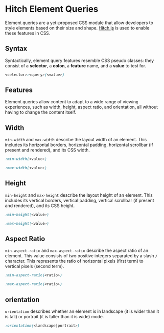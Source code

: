 # Hitch Element Queries

Element queries are a yet-proposed CSS module that allow developers to style elements based on their size and shape. [Hitch.js](https://github.com/jonathantneal/Hitch) is used to enable these features in CSS.

## Syntax

Syntactically, element query features resemble CSS pseudo classes: they consist of a **selector**, a **colon**, a **feature** name, and a **value** to test for.

```css
<selector>:<query>(<value>)
```

## Features

Element queries allow content to adapt to a wide range of viewing experiences, such as width, height, aspect ratio, and orientation, all without having to change the content itself.

## Width

`min-width` and `max-width` describe the layout width of an element. This includes its horizontal borders, horizontal padding, horizontal scrollbar (if present and rendered), and its CSS width.

```css
:min-width(<value>)
```

```css
:max-width(<value>)
```

## Height

`min-height` and `max-height` describe the layout height of an element. This includes its vertical borders, vertical padding, vertical scrollbar (if present and rendered), and its CSS height.

```css
:min-height(<value>)
```

```css
:max-height(<value>)
```

## Aspect Ratio

`min-aspect-ratio` and `max-aspect-ratio` describe the aspect ratio of an element. This value consists of two positive integers separated by a slash `/` character. This represents the ratio of horizontal pixels (first term) to vertical pixels (second term).

```css
:min-aspect-ratio(<ratio>)
```

```css
:max-aspect-ratio(<ratio>)
```

## orientation

`orientation` describes whether an element is in landscape (it is wider than it is tall) or portrait (it is taller than it is wide) mode.

```css
:orientation(<landscape|portrait>)
```
